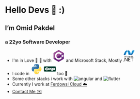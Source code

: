 # Hello Devs 👋  :)

## I’m Omid Pakdel

### a 22yo Software Developer

- I'm in Love 👀 💙  with <img src="https://raw.githubusercontent.com/devicons/devicon/master/icons/csharp/csharp-original.svg" alt="csharp" width="40" height="40"/> and Microsoft Stack, Mostly <img src="https://raw.githubusercontent.com/devicons/devicon/master/icons/dot-net/dot-net-original-wordmark.svg" alt="dotnet" width="40" height="40"/> 
- I code in <img src="https://raw.githubusercontent.com/devicons/devicon/master/icons/python/python-original.svg" alt="python" width="40" height="40"/> <img src="https://raw.githubusercontent.com/devicons/devicon/master/icons/django/django-original.svg" alt="django" width="40" height="40"/>  too 🥲
- Some other stacks i work with <img src="https://angular.io/assets/images/logos/angular/angular.svg" alt="angular" width="40" height="40"/> and  <img src="https://www.vectorlogo.zone/logos/flutterio/flutterio-icon.svg" alt="flutter" width="40" height="40"/>
- Currently I work at [Ferdowsi Cloud ☁️](https://ferdowsi.cloud)
- [Contact Me ✉️](mailto:contact@omidpakdel.ir)
